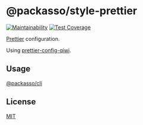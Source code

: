 # @packasso/style-prettier

[![Maintainability](https://api.codeclimate.com/v1/badges/aaced5b2261f8a59b7cd/maintainability)](https://codeclimate.com/github/qiwi/packasso/maintainability)
[![Test Coverage](https://api.codeclimate.com/v1/badges/aaced5b2261f8a59b7cd/test_coverage)](https://codeclimate.com/github/qiwi/packasso/test_coverage)

[Prettier](https://prettier.io/) configuration.

Using [prettier-config-qiwi](https://www.npmjs.com/package/prettier-config-qiwi).

## Usage

[@packasso/cli](https://www.npmjs.com/package/@packasso/cli)

## License

[MIT](./LICENSE)

